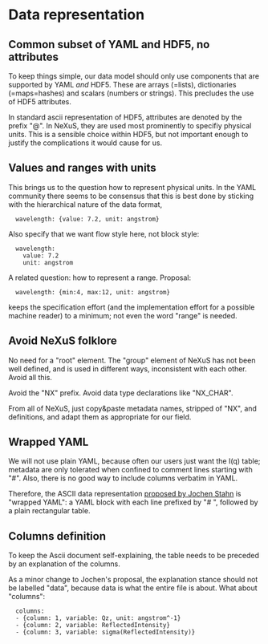 # Data representation

## Common subset of YAML and HDF5, no attributes

To keep things simple, our data model should only use
components that are supported by YAML *and* HDF5. These
are arrays (=lists), dictionaries (=maps=hashes) and
scalars (numbers or strings). This precludes the use
of HDF5 attributes.

In standard ascii representation of HDF5, attributes
are denoted by the prefix "@". In NeXuS, they are used
most prominently to specifiy physical units. This is
a sensible choice within HDF5, but not important enough
to justify the complications it would cause for us.

## Values and ranges with units

This brings us to the question how to represent physical
units. In the YAML community there seems to be consensus
that this is best done by sticking with the hierarchical
nature of the data format,
```
  wavelength: {value: 7.2, unit: angstrom}
```

Also specify that we want flow style here, not block style:
```
  wavelength:
    value: 7.2
    unit: angstrom
```

A related question: how to represent a range. Proposal:
```
  wavelength: {min:4, max:12, unit: angstrom}
```
keeps the specification effort (and the implementation effort
for a possible machine reader) to a minimum; not even the word
"range" is needed.

## Avoid NeXuS folklore

No need for a "root" element. The "group" element of NeXuS
has not been well defined, and is used in different ways,
inconsistent with each other. Avoid all this.

Avoid the "NX" prefix. Avoid data type declarations like "NX_CHAR".

From all of NeXuS, just copy&paste metadata names, stripped
of "NX", and definitions, and adapt them as appropriate for
our field.

## Wrapped YAML

We will not use plain YAML, because often our users just want
the I(q) table; metadata are only tolerated when confined
to comment lines starting with "#". Also, there is no good
way to include columns verbatim in YAML.

Therefore, the ASCII data representation
[proposed by Jochen Stahn](https://www.reflectometry.org/working_groups/file_formats/examples)
is "wrapped YAML": a YAML block with each line prefixed
by "# ", followed by a plain rectangular table.

## Columns definition

To keep the Ascii document self-explaining, the table needs
to be preceded by an explanation of the columns.

As a minor change to Jochen's proposal, the explanation stance
should not be labelled "data", because data is what the entire
file is about. What about "columns":
```
  columns:
  - {column: 1, variable: Qz, unit: angstrom^-1}
  - {column: 2, variable: ReflectedIntensity}
  - {column: 3, variable: sigma(ReflectedIntensity)}
```
